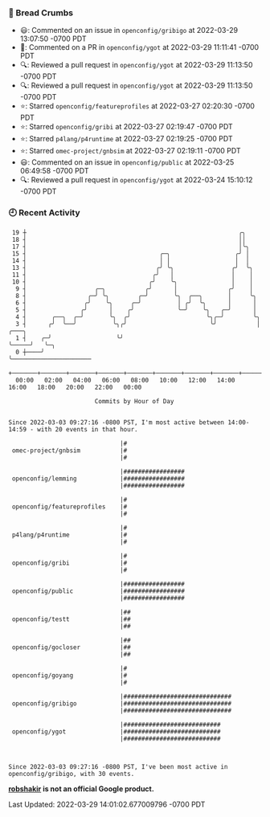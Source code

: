 ### 🍞 Bread Crumbs

 * 😃: Commented on an issue in `openconfig/gribigo` at 2022-03-29 13:07:50 -0700 PDT
 * 💬: Commented on a PR in  `openconfig/ygot` at 2022-03-29 11:11:41 -0700 PDT
 * 🔍: Reviewed a pull request in  `openconfig/ygot` at 2022-03-29 11:13:50 -0700 PDT
 * 🔍: Reviewed a pull request in  `openconfig/ygot` at 2022-03-29 11:13:50 -0700 PDT
 * ⭐️: Starred `openconfig/featureprofiles` at 2022-03-27 02:20:30 -0700 PDT
 * ⭐️: Starred `openconfig/gribi` at 2022-03-27 02:19:47 -0700 PDT
 * ⭐️: Starred `p4lang/p4runtime` at 2022-03-27 02:19:25 -0700 PDT
 * ⭐️: Starred `omec-project/gnbsim` at 2022-03-27 02:19:11 -0700 PDT
 * 😃: Commented on an issue in `openconfig/public` at 2022-03-25 06:49:58 -0700 PDT
 * 🔍: Reviewed a pull request in  `openconfig/ygot` at 2022-03-24 15:10:12 -0700 PDT

### 🕘 Recent Activity
```
 19 ┼                                                           ╭╮
 18 ┤                                                           ││
 17 ┤                                                           │╰╮
 15 ┤                                     ╭─╮                  ╭╯ │
 14 ┤                                     │ │                  │  │
 13 ┤                                    ╭╯ ╰╮                ╭╯  ╰╮
 11 ┤                                   ╭╯   │                │    │
 10 ┤                                  ╭╯    ╰╮               │    │
  9 ┤                   ╭─╮           ╭╯      │              ╭╯    │
  8 ┤                 ╭─╯ ╰╮        ╭─╯       ╰╮  ╭──╮       │     ╰╮
  6 ┤                ╭╯    ╰╮     ╭─╯          │ ╭╯  ╰╮      │      │
  5 ┤               ╭╯      │    ╭╯            ╰─╯    ╰╮   ╭─╯      │
  4 ┤       ╭──╮  ╭─╯       ╰╮  ╭╯                     ╰╮╭─╯        ╰╮
  3 ┤      ╭╯  ╰──╯          ╰╮╭╯                       ╰╯           │     ╭───╮
  1 ┤    ╭─╯                  ╰╯                                     ╰─────╯   ╰─╮
  0 ┼────╯                                                                       ╰──────────────────────
    +───────+───────+───────+───────+───────+───────+───────+───────+───────+───────+───────+───────+────
  00:00   02:00   04:00   06:00   08:00   10:00   12:00   14:00   16:00   18:00   20:00   22:00   00:00   

						Commits by Hour of Day


Since 2022-03-03 09:27:16 -0800 PST, I'm most active between 14:00-14:59 - with 20 events in that hour.

```



```
                               |#
 omec-project/gnbsim           |#
                               |#

                               |#################
 openconfig/lemming            |#################
                               |#################

                               |#
 openconfig/featureprofiles    |#
                               |#

                               |#
 p4lang/p4runtime              |#
                               |#

                               |#
 openconfig/gribi              |#
                               |#

                               |#################
 openconfig/public             |#################
                               |#################

                               |##
 openconfig/testt              |##
                               |##

                               |##
 openconfig/gocloser           |##
                               |##

                               |#
 openconfig/goyang             |#
                               |#

                               |##############################
 openconfig/gribigo            |##############################
                               |##############################

                               |###########################
 openconfig/ygot               |###########################
                               |###########################



Since 2022-03-03 09:27:16 -0800 PST, I've been most active in openconfig/gribigo, with 30 events.

```
**[robshakir](mailto:robjs@google.com) is not an official Google product.**  


Last Updated: 2022-03-29 14:01:02.677009796 -0700 PDT
